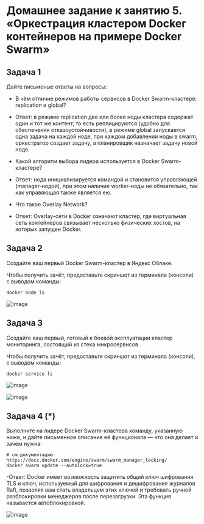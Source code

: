 # Домашнее задание к занятию 5. «Оркестрация кластером Docker контейнеров на примере Docker Swarm»

## Задача 1

Дайте письменые ответы на вопросы:

- В чём отличие режимов работы сервисов в Docker Swarm-кластере: replication и global?
- Ответ: в режиме replication две или более ноды кластера содержат один и тот же контент, то есть реплицируются (удобно для обеспечения отказоустойчивости), в режиме global запускается одна задача на каждой ноде, при каждом добавлении ноды в swarm, оркестратор создает задачу, а планировщик назначает задачу новой ноде.
  
- Какой алгоритм выбора лидера используется в Docker Swarm-кластере?
- Ответ: нода инициализируется командой и становится управляющей (manager-нодой), при этом наличие worker-ноды не обязательно, так как управяющая также является ею.
  
- Что такое Overlay Network?
- Ответ: Overlay-сети в Docker означают кластер, где виртуальная сеть контейнеров связывает несколько физических хостов, на которых запущен Docker.

## Задача 2

Создайте ваш первый Docker Swarm-кластер в Яндекс Облаке.

Чтобы получить зачёт, предоставьте скриншот из терминала (консоли) с выводом команды:
```
docker node ls
```

![image](https://github.com/YoungHacker1912/devops-netology/assets/93939433/d241a6c6-8351-428a-be7d-5a976364d273)


## Задача 3

Создайте ваш первый, готовый к боевой эксплуатации кластер мониторинга, состоящий из стека микросервисов.

Чтобы получить зачёт, предоставьте скриншот из терминала (консоли), с выводом команды:
```
docker service ls
```

![image](https://github.com/YoungHacker1912/devops-netology/assets/93939433/660faec1-ef4a-4e1e-8d3e-9d0ee2350564)


![image](https://github.com/YoungHacker1912/devops-netology/assets/93939433/6ce85f53-7c68-46ab-9f83-400700a3ef6b)


## Задача 4 (*)

Выполните на лидере Docker Swarm-кластера команду, указанную ниже, и дайте письменное описание её функционала — что она делает и зачем нужна:
```
# см.документацию: https://docs.docker.com/engine/swarm/swarm_manager_locking/
docker swarm update --autolock=true
```
-Ответ: Docker имеет возможность защитить общий ключ шифрования TLS и ключ, используемый для шифрования и дешифрования журналов Raft, позволяя вам стать владельцем этих ключей и требовать ручной разблокировки менеджеров после перезагрузки. Эта функция называется автоблокировкой.

![image](https://github.com/YoungHacker1912/devops-netology/assets/93939433/85b6dfb2-12af-4529-b8bd-f8d5f4fa1fb0)

